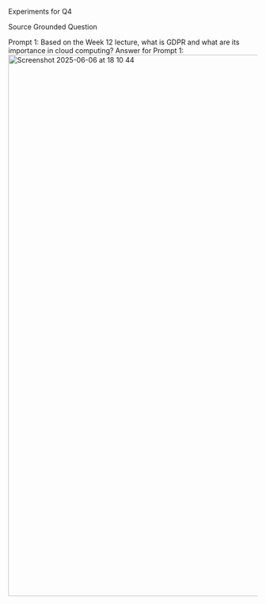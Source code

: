 Experiments for Q4

Source Grounded Question

Prompt 1:
Based on the Week 12 lecture, what is GDPR and what are its importance in cloud computing?
Answer for Prompt 1:
<img width="1093" alt="Screenshot 2025-06-06 at 18 10 44" src="https://github.com/user-attachments/assets/0e55b868-ae7e-4fa2-b15f-bc24f0379172" />
